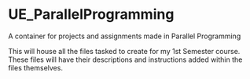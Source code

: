 # UE_ParallelProgramming
A container for projects and assignments made in Parallel Programming

This will house all the files tasked to create for my 1st Semester course.
These files will have their descriptions and instructions added within the files themselves.
